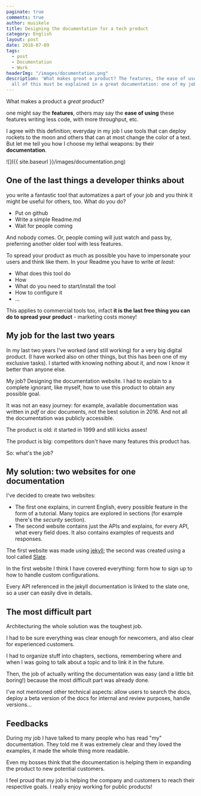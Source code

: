```yaml
---
paginate: true
comments: true
author: musikele
title: Designing the documentation for a tech product
category: English
layout: post
date: 2018-07-09
tags:
  - post
  - Documentation
  - Work
headerImg: "/images/documentation.png"
description: 'What makes great a product? The features, the ease of use, and obviously
  all of this must be explained in a great documentation: one of my jobs. '
---
```

What makes a product a _great_ product?

one might say the **features**, others may say the **ease of using** these features writing less code, with more throughput, etc.

I agree with this definition; everyday in my job I use tools that can deploy rockets to the moon and others that can at most change the color of a text. But let me tell you how I choose my lethal weapons: by their **documentation**.

![]({{ site.baseurl }}/images/documentation.png)

## One of the last things a developer thinks about

you write a fantastic tool that automatizes a part of your job and you think it might be useful for others, too. What do you do?

* Put on github
* Write a simple Readme.md
* Wait for people coming

And nobody comes. Or, people coming will just watch and pass by, preferring another older tool with less features. 

To spread your product as much as possible you have to impersonate your users and think like them. In your Readme you have to write _at least_:

* What does this tool do
* How
* What do you need to start/install the tool
* How to configure it
* ... 

This applies to commercial tools too, infact **it is the last free thing you can do to spread your product** - marketing costs money! 

## My job for the last two years 

In my last two years I've worked (and still working) for a very big digital product. (I have worked also on other things, but this has been one of my exclusive tasks). I started with knowing nothing about it, and now I know it better than anyone else. 

My job? Designing the documentation website. I had to explain to a complete ignorant, like myself, how to use this product to obtain any possible goal. 

It was not an easy journey: for example, available documentation was written in _pdf_ or _doc_ documents, not the best solution in 2016. And not all the documentation was publicly accessible. 

The product is old: it started in 1999 and still kicks asses! 

The product is big: competitors don't have many features this product has. 

So: what's the job?

## My solution: two websites for one documentation 

I've decided to create two websites: 

* The first one explains, in current English, every possible feature in the form of a tutorial. Many topics are explored in sections (for example there's the _security_ section).
* The second website contains just the APIs and explains, for every API, what every field does. It also contains examples of requests and responses. 

The first website was made using [jekyll](Https://jekyllrb.com); the second was created using a tool called [Slate](https://github.com/lord/slate). 

In the first website I think I have covered everything: form how to sign up to how to handle custom configurations. 

Every API referenced in the jekyll documentation is linked to the slate one, so a user can easily dive in details.

## The most difficult part

Architecturing the whole solution was the toughest job.

I had to be sure everything was clear enough for newcomers, and also clear for experienced customers.

I had to organize stuff into chapters, sections, remembering where and when I was going to talk about a topic and to link it in the future.

Then, the job of actually writing the documentation was easy (and a little bit boring!) because the most difficult part was already done. 

I've not mentioned other technical aspects: allow users to search the docs, deploy a beta version of the docs for internal and review purposes, handle versions...

## Feedbacks

During my job I have talked to many people who has read "my" documentation. They told me it was extremely clear and they loved the examples, it made the whole thing more readable. 

Even my bosses think that the documentation is helping them in expanding the product to new potential  customers.

I feel proud that my job is helping the company and customers to reach their respective goals. I really enjoy working for public products! 
